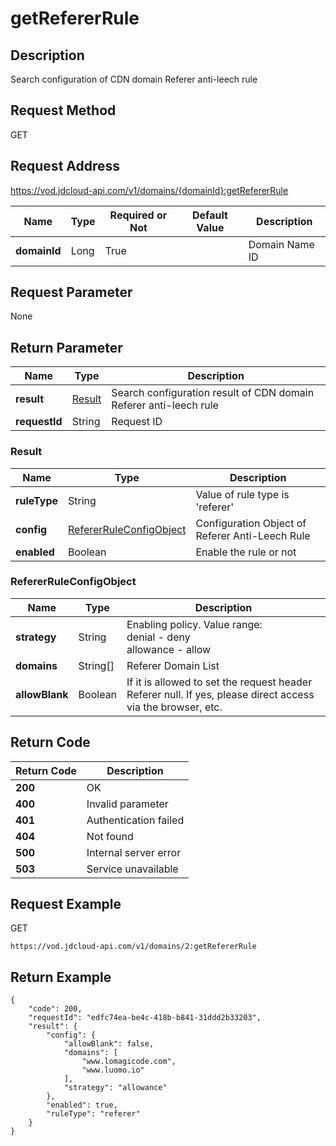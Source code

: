 # getRefererRule


## Description
Search configuration of CDN domain Referer anti-leech rule

## Request Method
GET

## Request Address
https://vod.jdcloud-api.com/v1/domains/{domainId}:getRefererRule

|Name|Type|Required or Not|Default Value|Description|
|---|---|---|---|---|
|**domainId**|Long|True| |Domain Name ID|

## Request Parameter
None


## Return Parameter
|Name|Type|Description|
|---|---|---|
|**result**|[Result](getrefererrule#result)|Search configuration result of CDN domain Referer anti-leech rule|
|**requestId**|String|Request ID|

### <div id="result">Result</div>
|Name|Type|Description|
|---|---|---|
|**ruleType**|String|Value of rule type is 'referer'|
|**config**|[RefererRuleConfigObject](getrefererrule#refererruleconfigobject)|Configuration Object of Referer Anti-Leech Rule|
|**enabled**|Boolean|Enable the rule or not|
### <div id="refererruleconfigobject">RefererRuleConfigObject</div>
|Name|Type|Description|
|---|---|---|
|**strategy**|String|Enabling policy. Value range: <br>  denial - deny<br>  allowance - allow<br>|
|**domains**|String[]|Referer Domain List|
|**allowBlank**|Boolean|If it is allowed to set the request header Referer null. If yes, please direct access via the browser, etc.|

## Return Code
|Return Code|Description|
|---|---|
|**200**|OK|
|**400**|Invalid parameter|
|**401**|Authentication failed|
|**404**|Not found|
|**500**|Internal server error|
|**503**|Service unavailable|

## Request Example
GET
```
https://vod.jdcloud-api.com/v1/domains/2:getRefererRule

```

## Return Example
```
{
    "code": 200, 
    "requestId": "edfc74ea-be4c-418b-b841-31ddd2b33203", 
    "result": {
        "config": {
            "allowBlank": false, 
            "domains": [
                "www.lomagicode.com", 
                "www.luomo.io"
            ], 
            "strategy": "allowance"
        }, 
        "enabled": true, 
        "ruleType": "referer"
    }
}
```
